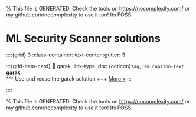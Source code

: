 
% This file is GENERATED. Check the tools on https://nocomplexity.com/ or my github.com/nocomplexity to use it too! Its FOSS. 

# ML Security Scanner solutions 
::::{grid} 3
:class-container: text-center
:gutter: 3 

:::{grid-item-card}
:link: garak
:link-type: doc
{octicon}`tag;1em;caption-text` **garak**        
^^^
Use and reuse the garak solution
+++
[More »](garak)
:::

::::


% This file is GENERATED. Check the tools on https://nocomplexity.com/ or my github.com/nocomplexity to use it too! Its FOSS. 

